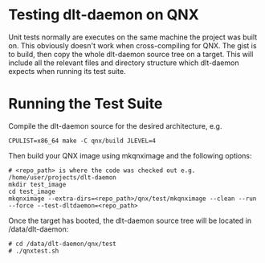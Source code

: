 # Testing dlt-daemon on QNX

Unit tests normally are executes on the same machine the project was built on. This obviously doesn't work when cross-compiling for QNX. The gist is to build, then copy the whole dlt-daemon source tree on a target. This will include all the relevant files and directory structure which dlt-daemon expects when running its test suite.

# Running the Test Suite
Compile the dlt-daemon source for the desired architecture, e.g.

    CPULIST=x86_64 make -C qnx/build JLEVEL=4

Then build your QNX image using mkqnximage and the following options:

    # <repo_path> is where the code was checked out e.g. /home/user/projects/dlt-daemon
    mkdir test_image
    cd test_image
    mkqnximage --extra-dirs=<repo_path>/qnx/test/mkqnximage --clean --run --force --test-dltdaemon=<repo_path>

Once the target has booted, the dlt-daemon source tree will be located in /data/dlt-daemon:

    # cd /data/dlt-daemon/qnx/test
    # ./qnxtest.sh
